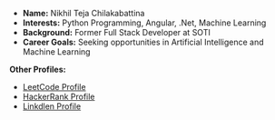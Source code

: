 - **Name:** Nikhil Teja Chilakabattina
- **Interests:** Python Programming, Angular, .Net, Machine Learning
- **Background:** Former Full Stack Developer at SOTI
- **Career Goals:** Seeking opportunities in Artificial Intelligence and Machine Learning

**Other Profiles:**  
- [LeetCode Profile]( https://leetcode.com/u/chnt0002/)  
- [HackerRank Profile](https://www.hackerrank.com/profile/chnt0002)
- [Linkdlen Profile](//www.linkedin.com/in/nikhil-teja-chilakabattina-9337511b4/)  


<!---
NikhilTeja2000/NikhilTeja2000 is a ✨ special ✨ repository because its `README.md` (this file) appears on your GitHub profile.
You can click the Preview link to take a look at your changes.
--->
